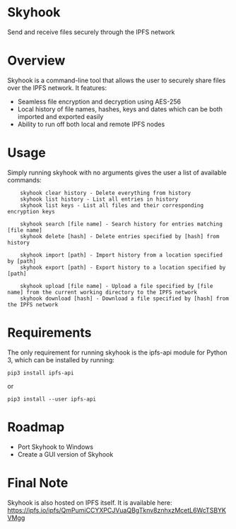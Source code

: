 # Skyhook
Send and receive files securely through the IPFS network

# Overview
Skyhook is a command-line tool that allows the user to securely share files over the IPFS network.
It features:
-   Seamless file encryption and decryption using AES-256
-   Local history of file names, hashes, keys and dates which can be both imported and exported easily
-   Ability to run off both local and remote IPFS nodes

# Usage
Simply running skyhook with no arguments gives the user a list of available commands:

```
    skyhook clear history - Delete everything from history
    skyhook list history - List all entries in history
    skyhook list keys - List all files and their corresponding encryption keys
    
    skyhook search [file name] - Search history for entries matching [file name]
    skyhook delete [hash] - Delete entries specified by [hash] from history
    
    skyhook import [path] - Import history from a location specified by [path]
    skyhook export [path] - Export history to a location specified by [path]
    
    skyhook upload [file name] - Upload a file specified by [file name] from the current working directory to the IPFS network
    skyhook download [hash] - Download a file specified by [hash] from the IPFS network

```

# Requirements
The only requirement for running skyhook is the ipfs-api module for Python 3, which can be installed by running:

```
pip3 install ipfs-api
```

or

```
pip3 install --user ipfs-api
```

# Roadmap
-   Port Skyhook to Windows
-   Create a GUI version of Skyhook

# Final Note
Skyhook is also hosted on IPFS itself. It is available here: https://ipfs.io/ipfs/QmPumiCCYXPCJVuaQBgTknv8znhxzMcetL6WcTSBYKVMgg

